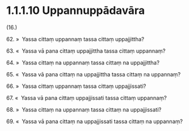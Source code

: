 

# 1.1.1.10 Uppannuppādavāra





(16.)

62\. »  Yassa cittaṃ uppannaṃ tassa cittaṃ uppajjittha?

63\. «  Yassa vā pana cittaṃ uppajjittha tassa cittaṃ uppannaṃ?

64\. »  Yassa cittaṃ na uppannaṃ tassa cittaṃ na uppajjittha?

65\. «  Yassa vā pana cittaṃ na uppajjittha tassa cittaṃ na uppannaṃ?

66\. »  Yassa cittaṃ uppannaṃ tassa cittaṃ uppajjissati?

67\. «  Yassa vā pana cittaṃ uppajjissati tassa cittaṃ uppannaṃ?

68\. »  Yassa cittaṃ na uppannaṃ tassa cittaṃ na uppajjissati?

69\. «  Yassa vā pana cittaṃ na uppajjissati tassa cittaṃ na uppannaṃ?



